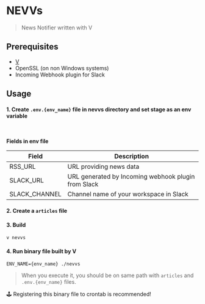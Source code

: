 # NEVVs

> News Notifier written with V

## Prerequisites

- [V](https://github.com/vlang/v)
- OpenSSL (on non Windows systems)
- Incoming Webhook plugin for Slack

## Usage
#### 1. Create `.env.{env_name}` file in nevvs directory and set stage as an env variable
<br>

__Fields in env file__

| Field | Description |
|-------|-------------|
| RSS_URL | URL providing news data |
| SLACK_URL | URL generated by Incoming webhook plugin from Slack|
| SLACK_CHANNEL | Channel name of your workspace in Slack

#### 2. Create a `articles` file

#### 3. Build

`v nevvs`

#### 4. Run binary file built by V

`ENV_NAME={env_name} ./nevvs`

> When you execute it, you should be on same path with `articles` and `.env.{env_name}` files.

:joystick: Registering this binary file to crontab is recommended!
